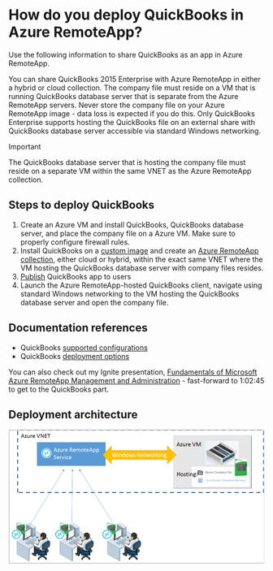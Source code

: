 <properties 
    pageTitle="Deploy QuickBooks in Azure RemoteApp | Microsoft Azure" 
    description="Learn how to share QuickBooks with Azure RemoteApp." 
    services="remoteapp" 
    documentationCenter="" 
    authors="ericorman" 
    manager="mbaldwin" />

<tags 
    ms.service="remoteapp" 
    ms.workload="compute" 
    ms.tgt_pltfrm="na" 
    ms.devlang="na" 
    ms.topic="article" 
    ms.date="01/07/2016" 
    ms.author="elizapo" />



# How do you deploy QuickBooks in Azure RemoteApp?
Use the following information to share QuickBooks as an app in Azure RemoteApp.

You can share QuickBooks 2015 Enterprise with Azure RemoteApp in either a hybrid or cloud collection. The company file must reside on a VM that is running QuickBooks database server that is separate from the Azure RemoteApp servers. Never store the company file on your Azure RemoteApp image - data loss is expected if you do this. Only QuickBooks Enterprise supports hosting the QuickBooks file on an external share with QuickBooks database server accessible via standard Windows networking.   

> [!IMPORTANT]
> The QuickBooks database server that is hosting the company file must reside on a separate VM within the same VNET as the Azure RemoteApp collection.  
> 
> 
## Steps to deploy QuickBooks
1. Create an Azure VM and install QuickBooks, QuickBooks database server, and place the company file on a Azure VM.  Make sure to properly configure firewall rules.
2. Install QuickBooks on a [custom image](remoteapp-imageoptions.md) and create an [Azure RemoteApp collection](remoteapp-collections.md), either cloud or hybrid, within the exact same VNET where the VM hosting the QuickBooks database server with company files resides. 
3. [Publish](remoteapp-publish.md) QuickBooks app to users
4. Launch the Azure RemoteApp-hosted QuickBooks client, navigate using standard Windows networking to the VM hosting the QuickBooks database server and open the company file. 

## Documentation references
* QuickBooks [supported configurations](http://enterprisesuite.intuit.com/products/enterprise-solutions/technical/#top)
* QuickBooks [deployment options](http://enterprisesuite.intuit.com/everythingenterprise/launchpad/new-user/)

You can also check out my Ignite presentation, [Fundamentals of Microsoft Azure RemoteApp Management and Administration](https://channel9.msdn.com/Events/Ignite/2015/BRK3868) - fast-forward to 1:02:45 to get to the QuickBooks part.

## Deployment architecture
![QuickBooks + Azure RemoteApp deployment](./media/remoteapp-quickbooks/ra-quickbooks.png)

